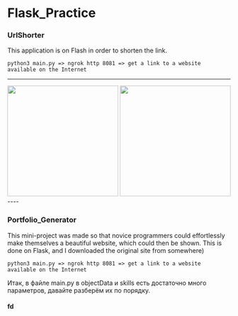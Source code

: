 # Flask_Practice
### UrlShorter
This application is on Flash in order to shorten the link.
```
python3 main.py => ngrok http 8081 => get a link to a website available on the Internet
```
----
<img src="https://i.ibb.co/Yt3QLm5/1KA.jpg" height="250" alt="">
<img src="https://i.ibb.co/wYFv9wz/2KA.jpg" height="250" alt="">
----

### Portfolio_Generator
This mini-project was made so that novice programmers could effortlessly make themselves a beautiful website, which could then be shown. This is done on Flask, and I downloaded the original site from somewhere)
```
python3 main.py => ngrok http 8081 => get a link to a website available on the Internet
```
Итак, в файле main.py в objectData и skills есть достаточно много параметров, давайте разберём их по порядку.
#### fd
